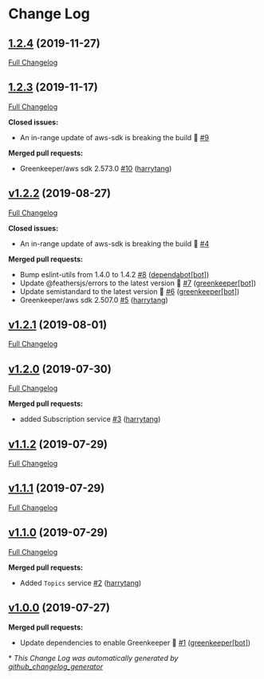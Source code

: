 # Change Log

## [1.2.4](https://github.com/powerkernel/feathers-aws-sns/tree/1.2.4) (2019-11-27)
[Full Changelog](https://github.com/powerkernel/feathers-aws-sns/compare/1.2.3...1.2.4)

## [1.2.3](https://github.com/powerkernel/feathers-aws-sns/tree/1.2.3) (2019-11-17)
[Full Changelog](https://github.com/powerkernel/feathers-aws-sns/compare/v1.2.2...1.2.3)

**Closed issues:**

- An in-range update of aws-sdk is breaking the build 🚨 [\#9](https://github.com/powerkernel/feathers-aws-sns/issues/9)

**Merged pull requests:**

- Greenkeeper/aws sdk 2.573.0 [\#10](https://github.com/powerkernel/feathers-aws-sns/pull/10) ([harrytang](https://github.com/harrytang))

## [v1.2.2](https://github.com/powerkernel/feathers-aws-sns/tree/v1.2.2) (2019-08-27)
[Full Changelog](https://github.com/powerkernel/feathers-aws-sns/compare/v1.2.1...v1.2.2)

**Closed issues:**

- An in-range update of aws-sdk is breaking the build 🚨 [\#4](https://github.com/powerkernel/feathers-aws-sns/issues/4)

**Merged pull requests:**

- Bump eslint-utils from 1.4.0 to 1.4.2 [\#8](https://github.com/powerkernel/feathers-aws-sns/pull/8) ([dependabot[bot]](https://github.com/apps/dependabot))
- Update @feathersjs/errors to the latest version 🚀 [\#7](https://github.com/powerkernel/feathers-aws-sns/pull/7) ([greenkeeper[bot]](https://github.com/apps/greenkeeper))
- Update semistandard to the latest version 🚀 [\#6](https://github.com/powerkernel/feathers-aws-sns/pull/6) ([greenkeeper[bot]](https://github.com/apps/greenkeeper))
- Greenkeeper/aws sdk 2.507.0 [\#5](https://github.com/powerkernel/feathers-aws-sns/pull/5) ([harrytang](https://github.com/harrytang))

## [v1.2.1](https://github.com/powerkernel/feathers-aws-sns/tree/v1.2.1) (2019-08-01)
[Full Changelog](https://github.com/powerkernel/feathers-aws-sns/compare/v1.2.0...v1.2.1)

## [v1.2.0](https://github.com/powerkernel/feathers-aws-sns/tree/v1.2.0) (2019-07-30)
[Full Changelog](https://github.com/powerkernel/feathers-aws-sns/compare/v1.1.2...v1.2.0)

**Merged pull requests:**

- added Subscription service [\#3](https://github.com/powerkernel/feathers-aws-sns/pull/3) ([harrytang](https://github.com/harrytang))

## [v1.1.2](https://github.com/powerkernel/feathers-aws-sns/tree/v1.1.2) (2019-07-29)
[Full Changelog](https://github.com/powerkernel/feathers-aws-sns/compare/v1.1.1...v1.1.2)

## [v1.1.1](https://github.com/powerkernel/feathers-aws-sns/tree/v1.1.1) (2019-07-29)
[Full Changelog](https://github.com/powerkernel/feathers-aws-sns/compare/v1.1.0...v1.1.1)

## [v1.1.0](https://github.com/powerkernel/feathers-aws-sns/tree/v1.1.0) (2019-07-29)
[Full Changelog](https://github.com/powerkernel/feathers-aws-sns/compare/v1.0.0...v1.1.0)

**Merged pull requests:**

- Added  `Topics` service [\#2](https://github.com/powerkernel/feathers-aws-sns/pull/2) ([harrytang](https://github.com/harrytang))

## [v1.0.0](https://github.com/powerkernel/feathers-aws-sns/tree/v1.0.0) (2019-07-27)
**Merged pull requests:**

- Update dependencies to enable Greenkeeper 🌴 [\#1](https://github.com/powerkernel/feathers-aws-sns/pull/1) ([greenkeeper[bot]](https://github.com/apps/greenkeeper))



\* *This Change Log was automatically generated by [github_changelog_generator](https://github.com/skywinder/Github-Changelog-Generator)*
